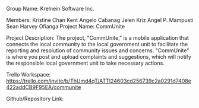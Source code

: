 Group Name: Krelnein Software Inc. 

Members: 
          Kristine Chan
          Kent Angelo Cabanag
          Jelen Kriz Angel P. Mampusti
          Sean Harvey Ofianga Project Name: CommUnite

Project Description: The project, "CommUnite," is a mobile application that connects the local community to the local government unit to facilitate the reporting and resolution of community issues and concerns. "CommUnite" is where you post and upload complaints and suggestions, which will notify the responsible local government unit to take necessary actions.

Trello Workspace: https://trello.com/invite/b/ThUmd4qT/ATTI24603cd256739c2a0291d7408e422addCB9F95EA/communite

Github/Repository Link: 
